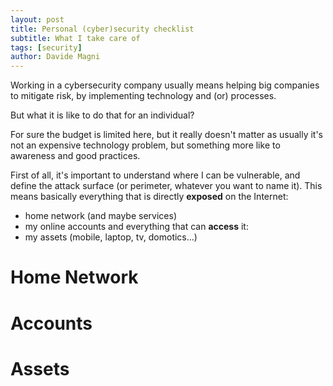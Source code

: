 ```yaml
---
layout: post
title: Personal (cyber)security checklist
subtitle: What I take care of
tags: [security]
author: Davide Magni
---
```


Working in a cybersecurity company usually means helping big companies to mitigate risk, by implementing technology and (or) processes.

But what it is like to do that for an individual?

For sure the budget is limited here, but it really doesn't matter as usually it's not an expensive technology problem, but something more like to awareness and good practices.

First of all, it's important to understand where I can be vulnerable, and define the attack surface (or perimeter, whatever you want to name it).
This means basically everything that is directly **exposed** on the Internet:
- home network (and maybe services)
- my online accounts
and everything that can **access** it:
- my assets (mobile, laptop, tv, domotics...)

# Home Network


# Accounts


# Assets


